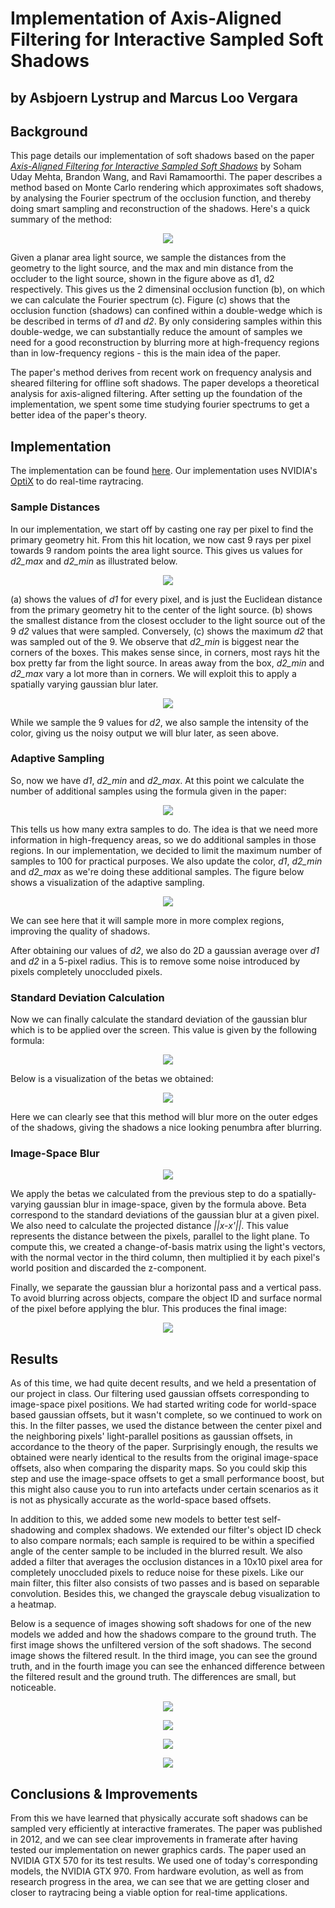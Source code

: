 # Implementation of Axis-Aligned Filtering for Interactive Sampled Soft Shadows
## by Asbjoern Lystrup and Marcus Loo Vergara

## Background

This page details our implementation of soft shadows based on the paper [*Axis-Aligned Filtering for Interactive Sampled Soft Shadows*](http://graphics.berkeley.edu/papers/UdayMehta-AAF-2012-12/) by Soham Uday Mehta, Brandon Wang, and Ravi Ramamoorthi. The paper describes a method based on Monte Carlo rendering which approximates soft shadows, by analysing the Fourier spectrum of the occlusion function, and thereby doing smart sampling and reconstruction of the shadows. Here's a quick summary of the method:

<p align="center">
  <img src="figures/Occlusion_Spectrum_Figure.png">
</p>

Given a planar area light source, we sample the distances from the geometry to the light source, and the max and min distance from the occluder to the light source, shown in the figure above as d1, d2 respectively. This gives us the 2 dimensinal occlusion function (b), on which we can calculate the Fourier spectrum (c). Figure (c) shows that the occlusion function (shadows) can confined within a double-wedge which is be described in terms of _d1_ and _d2_. By only considering samples within this double-wedge, we can substantially reduce the amount of samples we need for a good reconstruction by blurring more at high-frequency regions than in low-frequency regions  - this is the main idea of the paper.

The paper's method derives from recent work on frequency analysis and sheared filtering for offline soft shadows. The paper develops a theoretical analysis for axis-aligned filtering. After setting up the foundation of the implementation, we spent some time studying fourier spectrums to get a better idea of the paper's theory.

## Implementation

The implementation can be found [here](https://github.com/bitsauce/Axis-Aligned-Filtering-for-Interactive-Sampled-Soft-Shadows-Implementation). Our implementation uses NVIDIA's [OptiX](https://developer.nvidia.com/optix) to do real-time raytracing.

### Sample Distances

In our implementation, we start off by casting one ray per pixel to find the primary geometry hit. From this hit location, we now cast 9 rays per pixel towards 9 random points the area light source. This gives us values for _d2_max_ and _d2_min_ as illustrated below.

<p align="center">
  <img src="figures/d1_d2_figure.png">
</p>

(a) shows the values of _d1_ for every pixel, and is just the Euclidean distance from the primary geometry hit to the center of the light source. (b) shows the smallest distance from the closest occluder to the light source out of the 9 _d2_ values that were sampled. Conversely, (c) shows the maximum _d2_ that was sampled out of the 9. We observe that _d2_min_ is biggest near the corners of the boxes. This makes sense since, in corners, most rays hit the box pretty far from the light source. In areas away from the box, _d2_min_ and _d2_max_ vary a lot more than in corners. We will exploit this to apply a spatially varying gaussian blur later.

<p align="center">
  <img src="optixSoftShadows/screenshots/boxes_diffuse.png">
</p>

While we sample the 9 values for _d2_, we also sample the intensity of the color, giving us the noisy output we will blur later, as seen above.

### Adaptive Sampling

So, now we have _d1_, _d2_min_ and _d2_max_. At this point we calculate the number of additional samples using the formula given in the paper:

<p align="center">
  <img src="figures/adaptive_sampling_formula.png">
</p>

This tells us how many extra samples to do. The idea is that we need more information in high-frequency areas, so we do additional samples in those regions. In our implementation, we decided to limit the maximum number of samples to 100 for practical purposes. We also update the color, _d1_, _d2_min_ and _d2_max_ as we're doing these additional samples. The figure below shows a visualization of the adaptive sampling.

<p align="center">
  <img src="optixSoftShadows/screenshots/boxes_num_samples.png">
</p>

We can see here that it will sample more in more complex regions, improving the quality of shadows.

After obtaining our values of _d2_, we also do 2D a gaussian average over _d1_ and _d2_ in a 5-pixel radius. This is to remove some noise introduced by pixels completely unoccluded pixels.

### Standard Deviation Calculation

Now we can finally calculate the standard deviation of the gaussian blur which is to be applied over the screen. This value is given by the following formula:

<p align="center">
  <img src="figures/beta_formula.PNG">
</p>

Below is a visualization of the betas we obtained:

<p align="center">
  <img src="optixSoftShadows/screenshots/boxes_beta.png">
</p>

Here we can clearly see that this method will blur more on the outer edges of the shadows, giving the shadows a nice looking penumbra after blurring. 

### Image-Space Blur

<p align="center">
  <img src="figures/gauss_formula.PNG">
</p>

We apply the betas we calculated from the previous step to do a spatially-varying gaussian blur in image-space, given by the formula above. Beta correspond to the standard deviations of the gaussian blur at a given pixel. We also need to calculate the projected distance _||x-x'||_. This value represents the distance between the pixels, parallel to the light plane. To compute this, we created a change-of-basis matrix using the light's vectors, with the normal vector in the third column, then multiplied it by each pixel's world position and discarded the z-component.

Finally, we separate the gaussian blur a horizontal pass and a vertical pass. To avoid blurring across objects, compare the object ID and surface normal of the pixel before applying the blur. This produces the final image:

<p align="center">
  <img src="optixSoftShadows/screenshots/boxes_filtered.png">
</p>

## Results

As of this time, we had quite decent results, and we held a presentation of our project in class. Our filtering used gaussian offsets corresponding to image-space pixel positions. We had started writing code for world-space based gaussian offsets, but it wasn't complete, so we continued to work on this. In the filter passes, we used the distance between the center pixel and the neighboring pixels' light-parallel positions as gaussian offsets, in accordance to the theory of the paper. Surprisingly enough, the results we obtained were nearly identical to the results from the original image-space offsets, also when comparing the disparity maps. So you could skip this step and use the image-space offsets to get a small performance boost, but this might also cause you to run into artefacts under certain scenarios as it is not as physically accurate as the world-space based offsets.

In addition to this, we added some new models to better test self-shadowing and complex shadows. We extended our filter's object ID check to also compare normals; each sample is required to be within a specified angle of the center sample to be included in the blurred result. We also added a filter that averages the occlusion distances in a 10x10 pixel area for completely unoccluded pixels to reduce noise for these pixels. Like our main filter, this filter also consists of two passes and is based on separable convolution. Besides this, we changed the grayscale debug visualization to a heatmap.

Below is a sequence of images showing soft shadows for one of the new models we added and how the shadows compare to the ground truth. The first image shows the unfiltered version of the soft shadows. The second image shows the filtered result. In the third image, you can see the ground truth, and in the fourth image you can see the enhanced difference between the filtered result and the ground truth. The differences are small, but noticeable.

<p align="center">
  <img src="optixSoftShadows/screenshots/flower_diffuse.png">
</p>

<p align="center">
  <img src="optixSoftShadows/screenshots/flower_filtered.png">
</p>

<p align="center">
  <img src="optixSoftShadows/screenshots/flower_ground_truth.png">
</p>

<p align="center">
  <img src="optixSoftShadows/screenshots/flower_difference.png">
</p>

## Conclusions & Improvements

From this we have learned that physically accurate soft shadows can be sampled very efficiently at interactive framerates. The paper was published in 2012, and we can see clear improvements in framerate after having tested our implementation on newer graphics cards. The paper used an NVIDIA GTX 570 for its test results. We used one of today's corresponding models, the NVIDIA GTX 970. From hardware evolution, as well as from research progress in the area, we can see that we are getting closer and closer to raytracing being a viable option for real-time applications.
